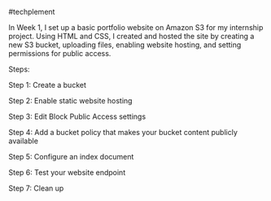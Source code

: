 #techplement

In Week 1, I set up a basic portfolio website on Amazon S3 for my internship project. Using HTML and CSS, I created and hosted the site by creating a new S3 bucket, uploading files, enabling website hosting, and setting permissions for public access.

Steps:

Step 1: Create a bucket

Step 2: Enable static website hosting

Step 3: Edit Block Public Access settings

Step 4: Add a bucket policy that makes your bucket content publicly available

Step 5: Configure an index document

Step 6: Test your website endpoint

Step 7: Clean up
